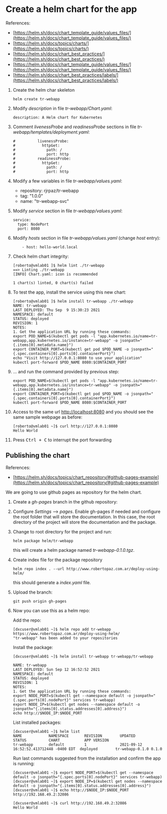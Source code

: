 # Create a helm chart for the app

References:

- [https://helm.sh/docs/chart_template_guide/values_files/](https://helm.sh/docs/chart_template_guide/values_files/)
- [https://helm.sh/docs/topics/charts/](https://helm.sh/docs/topics/charts/)
- [https://helm.sh/docs/chart_best_practices/](https://helm.sh/docs/chart_best_practices/)
- [https://helm.sh/docs/chart_template_guide/values_files/](https://helm.sh/docs/chart_template_guide/values_files/)
- [https://helm.sh/docs/chart_best_practices/labels/](https://helm.sh/docs/chart_best_practices/labels/)

1. Create the helm char skeleton

    ```console
    helm create tr-webapp
    ```

1. Modify *description* in file *tr-webapp/Chart.yaml*:

    ```console
    description: A Helm chart for Kubernetes
    ```

1. Comment *livenessProbe* and *readinessProbe* sections in file *tr-webapp/templates/deployment.yaml*:

    ```console
    #          livenessProbe:
    #            httpGet:
    #              path: /
    #              port: http
    #          readinessProbe:
    #            httpGet:
    #              path: /
    #              port: http
    ```

1. Modify a few variables in file *tr-webapp/values.yaml*:

    - repository: rjrpaz/tr-webapp
    - tag: "1.0.0"
    - name: "tr-webapp-svc"

1. Modify *service* section in file *tr-webapp/values.yaml*:

    ```console
    service:
      type: NodePort
      port: 8080
    ```

1. Modify *hosts* section in file *tr-webapp/values.yaml* (change *host* entry):

    ```console
        - host: hello-world.local
    ```

1. Check helm chart integrity:

    ```console
    [roberto@vmlab01 ]$ helm lint ./tr-webapp
    ==> Linting ./tr-webapp
    [INFO] Chart.yaml: icon is recommended

    1 chart(s) linted, 0 chart(s) failed
    ```

1. To test the app, install the service using this new chart:

    ```console
    [roberto@vmlab01 ]$ helm install tr-webapp ./tr-webapp
    NAME: tr-webapp
    LAST DEPLOYED: Thu Sep  9 15:30:23 2021
    NAMESPACE: default
    STATUS: deployed
    REVISION: 1
    NOTES:
    1. Get the application URL by running these commands:
    export POD_NAME=$(kubectl get pods -l "app.kubernetes.io/name=tr-webapp,app.kubernetes.io/instance=tr-webapp" -o jsonpath="{.items[0].metadata.name}")
    export CONTAINER_PORT=$(kubectl get pod $POD_NAME -o jsonpath="{.spec.containers[0].ports[0].containerPort}")
    echo "Visit http://127.0.0.1:8080 to use your application"
    kubectl port-forward $POD_NAME 8080:$CONTAINER_PORT
    ```

1. ... and run the command provided by previous step:

    ```console
    export POD_NAME=$(kubectl get pods -l "app.kubernetes.io/name=tr-webapp,app.kubernetes.io/instance=tr-webapp" -o jsonpath="{.items[0].metadata.name}")
    export CONTAINER_PORT=$(kubectl get pod $POD_NAME -o jsonpath="{.spec.containers[0].ports[0].containerPort}")
    kubectl port-forward $POD_NAME 8080:$CONTAINER_PORT
    ```

1. Access to the same url [http://localhost:8080](http://localhost:8080) and you should see the same sample webpage as before:

    ```console
    [roberto@vmlab01 ~]$ curl http://127.0.0.1:8080
    Hello World
    ```

1. Press <kbd>Ctrl + C</kbd> to interrupt the port forwarding

## Publishing the chart

References:

- [https://helm.sh/docs/topics/chart_repository/#github-pages-example](https://helm.sh/docs/topics/chart_repository/#github-pages-example)

We are going to use github pages as repository for the helm chart.

1. Create a *gh-pages* branch in the github repository:

1. Configure *Settings* --> *pages*. Enable gh-pages if needed and configure the root folder that will store the documentation. In this case, the root directory of the project will store the documentation and the package.

1. Change to root directory for the project and run:

    ```console
    helm package helm/tr-webapp
    ```

    this will create a helm package named *tr-webapp-0.1.0.tgz*.

1. Create index file for the package repository

    ```console
    helm repo index . --url http://www.robertopaz.com.ar/deploy-using-helm/
    ```

    this should generate a *index.yaml* file.

1. Upload the branch:

    ```console
    git push origin gh-pages
    ```

1. Now you can use this as a helm repo:

    Add the repo:

    ```console
    [dxcuser@vmlab01 ~]$ helm repo add tr-webapp https://www.robertopaz.com.ar/deploy-using-helm/
    "tr-webapp" has been added to your repositories
    ```

    Install the package:

    ```console
    [dxcuser@vmlab01 ~]$ helm install tr-webapp tr-webapp/tr-webapp

    NAME: tr-webapp
    LAST DEPLOYED: Sun Sep 12 16:52:52 2021
    NAMESPACE: default
    STATUS: deployed
    REVISION: 1
    NOTES:
    1. Get the application URL by running these commands:
    export NODE_PORT=$(kubectl get --namespace default -o jsonpath="{.spec.ports[0].nodePort}" services tr-webapp)
    export NODE_IP=$(kubectl get nodes --namespace default -o jsonpath="{.items[0].status.addresses[0].address}")
    echo http://$NODE_IP:$NODE_PORT
    ```

    List installed packages:

    ```console
    [dxcuser@vmlab01 ~]$ helm list
    NAME            NAMESPACE       REVISION        UPDATED                                  STATUS          CHART           APP VERSION
    tr-webapp       default         1               2021-09-12 16:52:52.413712448 -0400 EDT  deployed        tr-webapp-0.1.0 0.1.0
    ```

    Run last commands suggested from the installation and confirm the app is running:

    ```console
    [dxcuser@vmlab01 ~]$ export NODE_PORT=$(kubectl get --namespace default -o jsonpath="{.spec.ports[0].nodePort}" services tr-webapp)
    [dxcuser@vmlab01 ~]$ export NODE_IP=$(kubectl get nodes --namespace default -o jsonpath="{.items[0].status.addresses[0].address}")
    [dxcuser@vmlab01 ~]$ echo http://$NODE_IP:$NODE_PORT
    http://192.168.49.2:32086

    [dxcuser@vmlab01 ~]$ curl http://192.168.49.2:32086
    Hello World
    ```
